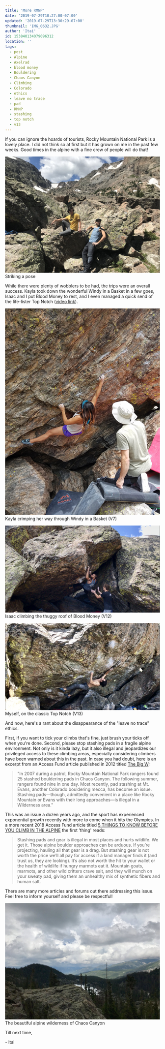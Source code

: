 ```yaml
---
title: 'More RMNP'
date: '2019-07-29T10:27:00-07:00'
updated: '2019-07-29T13:30:29-07:00'
thumbnail: 'IMG_0632.JPG'
author: 'Itai'
id: 153840134079096312
location: ''
tags:
  - post
  - Alpine
  - Axelrad
  - blood money
  - Bouldering
  - Chaos Canyon
  - Climbing
  - Colorado
  - ethics
  - leave no trace
  - pad
  - RMNP
  - stashing
  - top notch
  - v13
---
```

If you can ignore the hoards of tourists, Rocky Mountain National Park is a lovely place. I did not think so at first but it has grown on me in the past few weeks. Good times in the alpine with a fine crew of people will do that!

![image alt](/images/IMG_0632.JPG)Striking a pose

While there were plenty of wobblers to be had, the trips were an overall success. Kayla took down the wonderful Windy in a Basket in a few goes, Isaac and I put Blood Money to rest, and I even managed a quick send of the life-lister Top Notch ([video link](/images/f68S6CJ5vKg)).

![image alt](/images/IMG_0515.JPG)Kayla crimping her way through Windy in a Basket (V7)

![image alt](/images/IMG_0655.jpg)Isaac climbing the thuggy roof of Blood Money (V12)

![image alt](/images/IMG_0656.jpg)Myself, on the classic Top Notch (V13)

And now, here's a rant about the disappearance of the "leave no trace" ethics.

First, if you want to tick your climbs that's fine, just brush your ticks off when you're done. Second, please stop stashing pads in a fragile alpine environment. Not only is it kinda lazy, but it also illegal and jeopardizes our privileged access to these climbing areas, especially considering climbers have been warned about this in the past. In case you had doubt, here is an excerpt from an Access Fund article published in 2012 titled [The Big W](/images/Spring%20VT%2013_Final.pdf):

> "In 2007 during a patrol, Rocky Mountain National Park rangers found 25 stashed bouldering pads in Chaos Canyon. The following summer, rangers found nine in one day. Most recently, pad stashing at Mt. Evans, another Colorado bouldering mecca, has become an issue. Stashing pads—though, admittedly convenient in a place like Rocky Mountain or Evans with their long approaches—is illegal in a Wilderness area."

This was an issue a dozen years ago, and the sport has experienced exponential growth recently with more to come when it hits the Olympics. In a more recent 2018 Access Fund article titled [5 THINGS TO KNOW BEFORE YOU CLIMB IN THE ALPINE](/images/5-things-to-know-before-you-climb-in-the-alpine) the first 'thing' reads:

> Stashing pads and gear is illegal in most places and hurts wildlife. We get it. Those alpine boulder approaches can be arduous. If you’re projecting, hauling all that gear is a drag. But stashing gear is not worth the price we’ll all pay for access if a land manager finds it (and trust us, they are looking). It’s also not worth the hit to your wallet or the health of wildlife if hungry marmots eat it. Mountain goats, marmots, and other wild critters crave salt, and they will munch on your sweaty pad, giving them an unhealthy mix of synthetic fibers and human salt.

There are many more articles and forums out there addressing this issue. Feel free to inform yourself and please be respectful!

![image alt](/images/IMG_0490.jpg)The beautiful alpine wilderness of Chaos Canyon

Till next time,

\- Itai

